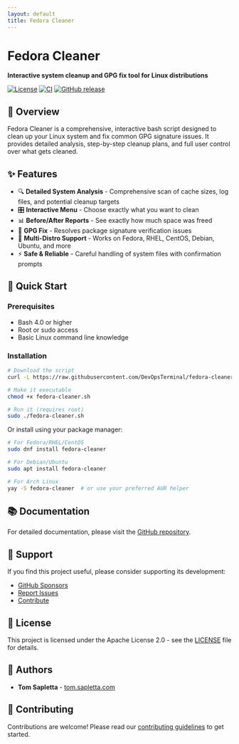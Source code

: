 ```yaml
---
layout: default
title: Fedora Cleaner
---
```


# Fedora Cleaner

**Interactive system cleanup and GPG fix tool for Linux distributions**

[![License](https://img.shields.io/badge/License-Apache%202.0-blue.svg)](https://opensource.org/licenses/Apache-2.0)
[![CI](https://github.com/DevOpsTerminal/fedora-cleaner/actions/workflows/ci.yml/badge.svg)](https://github.com/DevOpsTerminal/fedora-cleaner/actions)
[![GitHub release](https://img.shields.io/github/release/DevOpsTerminal/fedora-cleaner.svg)](https://github.com/DevOpsTerminal/fedora-cleaner/releases)

## 📖 Overview

Fedora Cleaner is a comprehensive, interactive bash script designed to clean up your Linux system and fix common GPG signature issues. It provides detailed analysis, step-by-step cleanup plans, and full user control over what gets cleaned.

## ✨ Features

- 🔍 **Detailed System Analysis** - Comprehensive scan of cache sizes, log files, and potential cleanup targets
- 🎛️ **Interactive Menu** - Choose exactly what you want to clean
- 📊 **Before/After Reports** - See exactly how much space was freed
- 🔑 **GPG Fix** - Resolves package signature verification issues
- 🐧 **Multi-Distro Support** - Works on Fedora, RHEL, CentOS, Debian, Ubuntu, and more
- ⚡ **Safe & Reliable** - Careful handling of system files with confirmation prompts

## 🚀 Quick Start

### Prerequisites

- Bash 4.0 or higher
- Root or sudo access
- Basic Linux command line knowledge

### Installation

```bash
# Download the script
curl -L https://raw.githubusercontent.com/DevOpsTerminal/fedora-cleaner/main/fedora-cleaner.sh -o fedora-cleaner.sh

# Make it executable
chmod +x fedora-cleaner.sh

# Run it (requires root)
sudo ./fedora-cleaner.sh
```

Or install using your package manager:

```bash
# For Fedora/RHEL/CentOS
sudo dnf install fedora-cleaner

# For Debian/Ubuntu
sudo apt install fedora-cleaner

# For Arch Linux
yay -S fedora-cleaner  # or use your preferred AUR helper
```

## 📚 Documentation

For detailed documentation, please visit the [GitHub repository](https://github.com/DevOpsTerminal/fedora-cleaner).

## 💖 Support

If you find this project useful, please consider supporting its development:

- [GitHub Sponsors](https://github.com/sponsors/DevOpsTerminal)
- [Report Issues](https://github.com/DevOpsTerminal/fedora-cleaner/issues)
- [Contribute](https://github.com/DevOpsTerminal/fedora-cleaner/pulls)

## 📄 License

This project is licensed under the Apache License 2.0 - see the [LICENSE](LICENSE) file for details.

## 👥 Authors

- **Tom Sapletta** - [tom.sapletta.com](https://tom.sapletta.com)

## 🤝 Contributing

Contributions are welcome! Please read our [contributing guidelines](CONTRIBUTING.md) to get started.
